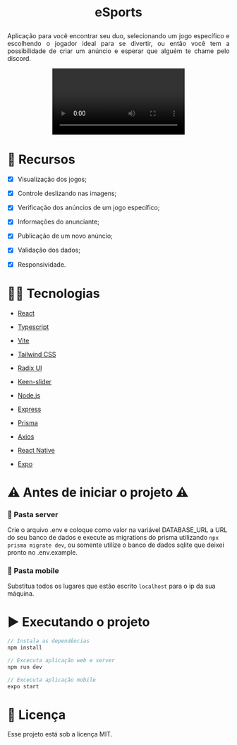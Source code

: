# <p align="center">eSports</p>

<p align="justify">Aplicação para você encontrar seu duo, selecionando um jogo específico e escolhendo o jogador ideal para se divertir, ou então você tem a possibilidade de criar um anúncio e esperar que alguém te chame pelo discord.</p>

<p align="center">
  <video src="https://user-images.githubusercontent.com/29473781/193426386-400433fe-a110-4f21-b149-01581362f01e.mp4"/>
  <br>
  Construído através do deste layout.
</p>

# :pushpin: Recursos

- [x] Visualização dos jogos;

- [x] Controle deslizando nas imagens;
 
- [x] Verificação dos anúncios de um jogo específico;
 
- [x] Informações do anunciante;

- [x] Publicação de um novo anúncio;

- [x] Validação dos dados;

- [x] Responsividade.
 
# 👨‍💻 Tecnologias

- [React](https://pt-br.reactjs.org/)

- [Typescript](https://www.typescriptlang.org/)

- [Vite](https://vitejs.dev/)

- [Tailwind CSS](https://tailwindcss.com/)

- [Radix UI](https://www.radix-ui.com/)

- [Keen-slider](https://keen-slider.io/)

- [Node.js](https://nodejs.org/en/)

- [Express](https://expressjs.com/pt-br/)

- [Prisma](https://www.prisma.io/)

- [Axios](https://axios-http.com/docs/intro)

- [React Native](https://reactnative.dev/)
 
- [Expo](https://expo.dev/)
 
 # ⚠️ Antes de iniciar o projeto ⚠️
 
### :file_folder: Pasta server
Crie o arquivo .env e coloque como valor na variável DATABASE_URL a URL do seu banco de dados e execute as migrations do prisma utilizando `npx prisma migrate dev`, ou somente utilize o banco de dados sqlite que deixei pronto no .env.example.

### :file_folder: Pasta mobile
Substitua todos os lugares que estão escrito `localhost` para o ip da sua máquina.

# ▶️ Executando o projeto
```js
// Instala as dependências
npm install

// Excecuta aplicação web e server
npm run dev

// Excecuta aplicação mobile
expo start
```
 
# 📄 Licença

Esse projeto está sob a licença MIT.